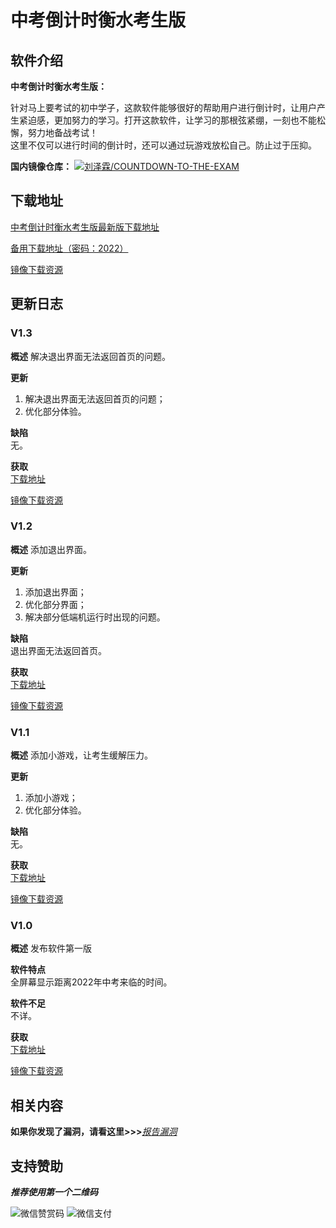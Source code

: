 # 中考倒计时衡水考生版

## 软件介绍

**中考倒计时衡水考生版：**
    
  针对马上要考试的初中学子，这款软件能够很好的帮助用户进行倒计时，让用户产生紧迫感，更加努力的学习。打开这款软件，让学习的那根弦紧绷，一刻也不能松懈，努力地备战考试！
    <br />
  这里不仅可以进行时间的倒计时，还可以通过玩游戏放松自己。防止过于压抑。
   
**国内镜像仓库：**
[![刘泽霖/COUNTDOWN-TO-THE-EXAM](https://gitee.com/iliuleqi/COUNTDOWN-TO-THE-EXAM/widgets/widget_card.svg?colors=393222,ebdfc1,fffae5,d8ca9f,393222,a28b40)](https://gitee.com/iliuleqi/COUNTDOWN-TO-THE-EXAM)


## 下载地址

[中考倒计时衡水考生版最新版下载地址](https://github.com/iliuleqi/Countdown-to-the-exam/releases/download/V1.3/v1.3.apk)

[备用下载地址（密码：2022）](https://tangwenshu.lanzoui.com/iTafirb4jbc)

[镜像下载资源](https://gitee.com/iliuleqi/COUNTDOWN-TO-THE-EXAM/attach_files/770473/download/%E4%B8%AD%E8%80%83%E5%80%92%E8%AE%A1%E6%97%B6%E8%A1%A1%E6%B0%B4%E8%80%83%E7%94%9F%E7%89%88v1.3%5B%E4%BF%AE%E5%A4%8D%E9%80%80%E5%87%BA%E7%95%8C%E9%9D%A2%E6%97%A0%E6%B3%95%E9%80%9A%E8%BF%87%E6%8C%89%E9%94%AE%E8%BF%94%E5%9B%9E%E9%A6%96%E9%A1%B5%E7%9A%84%E6%BC%8F%E6%B4%9E%5D.apk)

## 更新日志

### V1.3

**概述** 解决退出界面无法返回首页的问题。

**更新**
  1. 解决退出界面无法返回首页的问题；
  2. 优化部分体验。

**缺陷**<br />
  无。
  
**获取**<br />
  [下载地址](https://github.com/iliuleqi/Countdown-to-the-exam/releases/download/V1.3/v1.3.apk)
  
  [镜像下载资源](https://gitee.com/iliuleqi/COUNTDOWN-TO-THE-EXAM/attach_files/770473/download/%E4%B8%AD%E8%80%83%E5%80%92%E8%AE%A1%E6%97%B6%E8%A1%A1%E6%B0%B4%E8%80%83%E7%94%9F%E7%89%88v1.3%5B%E4%BF%AE%E5%A4%8D%E9%80%80%E5%87%BA%E7%95%8C%E9%9D%A2%E6%97%A0%E6%B3%95%E9%80%9A%E8%BF%87%E6%8C%89%E9%94%AE%E8%BF%94%E5%9B%9E%E9%A6%96%E9%A1%B5%E7%9A%84%E6%BC%8F%E6%B4%9E%5D.apk)

### V1.2

**概述** 添加退出界面。

**更新**
  1. 添加退出界面；
  2. 优化部分界面；
  3. 解决部分低端机运行时出现的问题。

**缺陷**<br />
  退出界面无法返回首页。

**获取**<br />
  [下载地址](https://github.com/iliuleqi/Countdown-to-the-exam/releases/download/V1.2/v1.2.apk)
  
  [镜像下载资源](https://gitee.com/iliuleqi/COUNTDOWN-TO-THE-EXAM/raw/main/unpackage/release/apk/%E4%B8%AD%E8%80%83%E5%80%92%E8%AE%A1%E6%97%B6%E8%A1%A1%E6%B0%B4%E8%80%83%E7%94%9F%E7%89%88v1.2%5B%E9%87%8D%E5%A4%A7%E7%BC%BA%E9%99%B7%5D.apk)

### V1.1

**概述** 添加小游戏，让考生缓解压力。

**更新**
  1. 添加小游戏；
  2. 优化部分体验。

**缺陷**<br />
  无。

**获取**<br />
  [下载地址](https://github.com/iliuleqi/Countdown-to-the-exam/releases/download/V1.1/v1.1.apk)
  
  [镜像下载资源](https://gitee.com/iliuleqi/COUNTDOWN-TO-THE-EXAM/raw/main/unpackage/release/apk/%E4%B8%AD%E8%80%83%E5%80%92%E8%AE%A1%E6%97%B6%E8%A1%A1%E6%B0%B4%E8%80%83%E7%94%9F%E7%89%88v1.1%5B%E6%B7%BB%E5%8A%A0%E5%B0%8F%E6%B8%B8%E6%88%8F%5D.apk)

### V1.0

**概述** 发布软件第一版

**软件特点**<br />
    全屏幕显示距离2022年中考来临的时间。
    
**软件不足**<br />
    不详。
    
 **获取**<br />
  [下载地址](https://github.com/iliuleqi/Countdown-to-the-exam/releases/download/V1.0/v1.0.apk)
  
  [镜像下载资源](https://gitee.com/iliuleqi/COUNTDOWN-TO-THE-EXAM/raw/main/unpackage/release/apk/%E4%B8%AD%E8%80%83%E5%80%92%E8%AE%A1%E6%97%B6%E8%A1%A1%E6%B0%B4%E8%80%83%E7%94%9F%E7%89%88v1.0.apk)

## 相关内容
  
  **如果你发现了漏洞，请看这里>>>**[*报告漏洞*](https://cehcv.mycode.info.sh/SECURITY)

## 支持赞助

***推荐使用第一个二维码***

![微信赞赏码](https://user-images.githubusercontent.com/86276093/125232678-b4119d80-e30f-11eb-8300-f086da2dbead.png)
![微信支付](https://user-images.githubusercontent.com/86276093/125232723-cb508b00-e30f-11eb-9c21-0e3d5b5bf9cb.png)
<body>
<!-- 在页面最后引入 -->
<script src="https://cdn.jsdelivr.net/gh/fz6m/china-lantern@1.6/dist/china-lantern.min.js"></script>      
</body>

